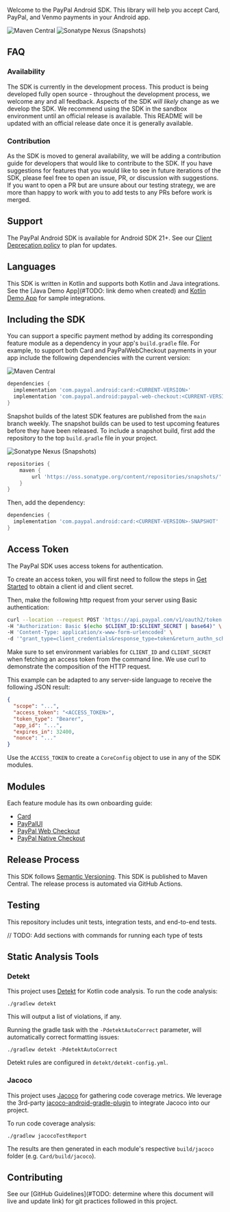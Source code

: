 Welcome to the PayPal Android SDK. This library will help you accept Card, PayPal, and Venmo payments in your Android app.

![Maven Central](https://img.shields.io/maven-central/v/com.paypal.android/card?style=for-the-badge) ![Sonatype Nexus (Snapshots)](https://img.shields.io/nexus/s/com.paypal.android/card?server=https%3A%2F%2Foss.sonatype.org&style=for-the-badge)

## FAQ
### Availability
The SDK is currently in the development process. This product is being developed fully open source - throughout the development process, we welcome any and all feedback. Aspects of the SDK _will likely_ change as we develop the SDK. We recommend using the SDK in the sandbox environment until an official release is available. This README will be updated with an official release date once it is generally available.

### Contribution
As the SDK is moved to general availability, we will be adding a contribution guide for developers that would like to contribute to the SDK. If you have suggestions for features that you would like to see in future iterations of the SDK, please feel free to open an issue, PR, or discussion with suggestions. If you want to open a PR but are unsure about our testing strategy, we are more than happy to work with you to add tests to any PRs before work is merged.

## Support
The PayPal Android SDK is available for Android SDK 21+. See our [Client Deprecation policy](https://developer.paypal.com/braintree/docs/guides/client-sdk/deprecation-policy/android/v4) to plan for updates.

## Languages
This SDK is written in Kotlin and supports both Kotlin and Java integrations. See the [Java Demo App](#TODO: link demo when created) and [Kotlin Demo App](/Demo) for sample integrations. 

## Including the SDK
You can support a specific payment method by adding its corresponding feature module as a dependency in your app's `build.gradle` file.
For example, to support both Card and PayPalWebCheckout payments in your app include the following dependencies with the current version:

![Maven Central](https://img.shields.io/maven-central/v/com.paypal.android/card?style=for-the-badge)
```groovy
dependencies {
  implementation 'com.paypal.android:card:<CURRENT-VERSION>'
  implementation 'com.paypal.android:paypal-web-checkout:<CURRENT-VERSION>'
}
```

Snapshot builds of the latest SDK features are published from the `main` branch weekly. The snapshot builds can be used to test upcoming features before they have been released. To include a snapshot build, first add the repository to the top `build.gradle` file in your project.

![Sonatype Nexus (Snapshots)](https://img.shields.io/nexus/s/com.paypal.android/card?server=https%3A%2F%2Foss.sonatype.org&style=for-the-badge)
```groovy
repositories {
    maven {
        url 'https://oss.sonatype.org/content/repositories/snapshots/'
    }
}
```

Then, add the dependency:

```groovy
dependencies {
  implementation 'com.paypal.android:card:<CURRENT-VERSION>-SNAPSHOT'
}
```

## Access Token

The PayPal SDK uses access tokens for authentication.

To create an access token, you will first need to follow the steps in [Get Started](https://developer.paypal.com/api/rest/#link-getstarted) to obtain a client id and client secret.

Then, make the following http request from your server using Basic authentication:

```bash
curl --location --request POST 'https://api.paypal.com/v1/oauth2/token' \
-H "Authorization: Basic $(echo $CLIENT_ID:$CLIENT_SECRET | base64)" \
-H 'Content-Type: application/x-www-form-urlencoded' \
-d '"grant_type=client_credentials&response_type=token&return_authn_schemes=true"'
```

Make sure to set environment variables for `CLIENT_ID` and `CLIENT_SECRET` when fetching an access token from the command line. We use curl to demonstrate the composition of the HTTP request.

This example can be adapted to any server-side language to receive the following JSON result:

```json
{
  "scope": "...",
  "access_token": "<ACCESS_TOKEN>",
  "token_type": "Bearer",
  "app_id": "...",
  "expires_in": 32400,
  "nonce": "..."
}
```

Use the `ACCESS_TOKEN` to create a `CoreConfig` object to use in any of the SDK modules.

## Modules

Each feature module has its own onboarding guide:

- [Card](docs/Card)
- [PayPalUI](docs/PayPalUI)
- [PayPal Web Checkout](docs/PayPalWebCheckout)
- [PayPal Native Checkout](docs/PayPalNativeCheckout)

## Release Process
This SDK follows [Semantic Versioning](https://semver.org/). This SDK is published to Maven Central. The release process is automated via GitHub Actions.

## Testing

This repository includes unit tests, integration tests, and end-to-end tests.

// TODO: Add sections with commands for running each type of tests 

## Static Analysis Tools

### Detekt
This project uses [Detekt](https://github.com/detekt/detekt) for Kotlin code analysis. To run the code analysis:
```
./gradlew detekt
```
This will output a list of violations, if any.

Running the gradle task with the `-PdetektAutoCorrect` parameter, will automatically correct formatting issues:
```
./gradlew detekt -PdetektAutoCorrect
```

Detekt rules are configured in `detekt/detekt-config.yml`.

### Jacoco

This project uses [Jacoco](https://www.jacoco.org/jacoco/) for gathering code coverage metrics. We leverage the 3rd-party [jacoco-android-gradle-plugin](https://github.com/arturdm/jacoco-android-gradle-plugin) to integrate Jacoco into our project.

To run code coverage analysis:

```
./gradlew jacocoTestReport
```

The results are then generated in each module's respective `build/jacoco` folder (e.g. `Card/build/jacoco`).

## Contributing

See our [GitHub Guidelines](#TODO: determine where this document will live and update link) for git practices followed in this project.
